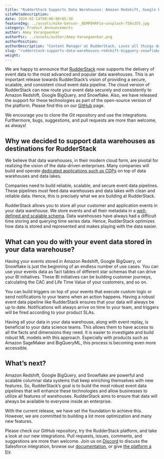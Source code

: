 ```yaml
---
title: "RudderStack Supports Data Warehouses: Amazon Redshift, Google BigQuery, and Snowflake"
siteMetadescription:
date: 2020-02-14T00:00:00+05:30
featureImg: ../assets/mike-benson-_8bMP04RFio-unsplash-750x355.jpg
category: Product Announcements
author: Amey Varangaonkar
authorPic: ../assets/author/Amey-Varangaonkar.png
authorPosition: 
authorDescription: "Content Manager at RudderStack. Loves all things data. Manchester United, music, and sci-fi fan, among other things."
slug: "rudderstack-supports-data-warehouses-redshift-bigquery-snowflake"
weight: 
---
```

We are happy to announce that [RudderStack](https://rudderstack.com/) now supports the delivery of event data to the most advanced and popular data warehouses. This is an important release towards RudderStack’s vision of providing a secure, scalable, and consistent cloud event data pipeline. The cloud version of RudderStack can now route your event data securely and consistently to Amazon Redshift, Google BigQuery, and Snowflake. Also, we have released the support for these technologies as part of the open-source version of the platform. Please find this on our [GitHub](https://github.com/rudderlabs/rudder-server) page.

We encourage you to clone the Git repository and use the integrations. Furthermore, bugs, suggestions, and pull requests are more than welcome, as always!

Why we decided to support data warehouses as destinations for RudderStack
-------------------------------------------------------------------------

We believe that data warehouses, in their modern cloud form, are pivotal for realizing the vision of the data-driven enterprises. Many companies will build and operate [dedicated applications such as CDPs](https://rudderstack.com/blog/building-customer-data-platform-on-your-data-warehouse/) on top of data warehouses and data lakes.

Companies need to build reliable, scalable, and secure event data pipelines. These pipelines must feed data warehouses and data lakes with clean and reliable data. Hence, this is precisely what we are building at RudderStack.

RudderStack allows you to store all your customer and application events in your data warehouse. We store events and all their metadata in a [well-defined and scalable schema](https://docs.rudderstack.com/destinations/warehouse-schemas). Data warehouses have always had a difficult time storing and querying time series data. Hence, RudderStack optimizes how data is stored and represented and makes playing with the data easier.  

What can you do with your event data stored in your data warehouse?
-------------------------------------------------------------------

Having your events stored in Amazon Redshift, Google BigQuery, or Snowflake is just the beginning of an endless number of use cases. You can use your events data as fact tables of different star schemas that can drive your BI initiatives. These BI initiatives can be building customer journeys, calculating the CAC and Life Time Value of your customers, and so on.

You can build triggers on top of your events that execute custom logic or send notifications to your teams when an action happens. Having a robust event data pipeline like RudderStack ensures that your data will always be up to date. Notifications will always arrive on time to your team, and triggers will be fired according to your product SLAs.

Having all your data in your data warehouse, along with event replay, is beneficial to your data science teams. This allows them to have access to all the facts and dimensions they need. It is easier to investigate and build robust ML models with this approach. Especially with products such as Amazon SageMaker and BigQueryML, this process is becoming even more accessible. 

What’s next?
------------

Amazon Redshift, Google BigQuery, and Snowflake are powerful and scalable columnar data systems that keep enriching themselves with new features. So, RudderStack’s goal is to build the most robust event data pipelines that will enhance these technologies and allow businesses to utilize all features of warehouses. RudderStack aims to ensure that data will always be available to everyone inside an enterprise.

With the current release, we have set the foundation to achieve this. However, we are committed to building a lot more optimization and many new features. 

Please check our [](https://github.com/rudderlabs/rudder-server) GitHub repository, try the RudderStack platform, and take a look at our new integrations. Pull requests, issues, comments, and suggestions are more than welcome. Join us on [Discord](https://discordapp.com/invite/xNEdEGw) to discuss the Salesforce integration, browse our [documentation](https://docs.rudderstack.com/), or give [the platform a try](https://app.rudderlabs.com/signup).